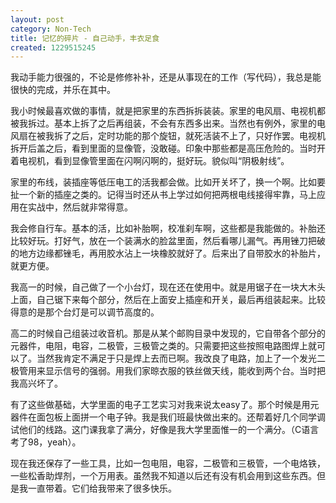 ```yaml
---
layout: post
category: Non-Tech
title: 记忆的碎片 - 自己动手，丰衣足食
created: 1229515245
---
```

我动手能力很强的，不论是修修补补，还是从事现在的工作（写代码），我总是能很快的完成，并乐在其中。



我小时候最喜欢做的事情，就是把家里的东西拆拆装装。家里的电风扇、电视机都被我拆过。基本上拆了之后再组装，不会有东西多出来。当然也有例外，家里的电风扇在被我拆了之后，定时功能的那个旋钮，就死活装不上了，只好作罢。电视机拆开后盖之后，看到里面的显像管，没敢碰。印象中那些都是高压危险的。当时开着电视机，看到显像管里面在闪啊闪啊的，挺好玩。貌似叫“阴极射线”。



家里的布线，装插座等低压电工的活我都会做。比如开关坏了，换一个啊。比如要扯一个新的插座之类的。记得当时还从书上学过如何把两根电线接得牢靠，马上应用在实战中，然后就非常得意。



我会修自行车。基本的活，比如补胎啊，校准刹车啊，这些都是我能做的。补胎还比较好玩。打好气，放在一个装满水的脸盆里面，然后看哪儿漏气。再用锉刀把破的地方边缘都锉毛，再用胶水沾上一块橡胶就好了。后来出了自带胶水的补胎片，就更方便。



我高一的时候，自己做了一个小台灯，现在还在使用中。就是用锯子在一块大木头上面，自己锯下来每个部分，然后在上面安上插座和开关，最后再组装起来。比较得意的是那个台灯是可以调节高度的。



高二的时候自己组装过收音机。那是从某个邮购目录中发现的，它自带各个部分的元器件，电阻，电容，二极管，三极管之类的。只需要把这些按照电路图焊上就可以了。当然我肯定不满足于只是焊上去而已啊。我改良了电路，加上了一个发光二极管用来显示信号的强弱。用我们家晾衣服的铁丝做天线，能收到两个台。当时把我高兴坏了。



有了这些做基础，大学里面的电子工艺实习对我来说太easy了。那个时候是用元器件在面包板上面拼一个电子钟。我是我们班最快做出来的。还帮着好几个同学调试他们的线路。这门课我拿了满分，好像是我大学里面惟一的一个满分。（C语言考了98，yeah）。



现在我还保存了一些工具，比如一包电阻，电容，二极管和三极管，一个电烙铁，一些松香助焊剂，一个万用表。虽然我不知道以后还有没有机会用到这些东西。但是我一直带着。它们给我带来了很多快乐。
